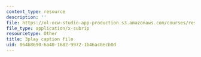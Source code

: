 ```yaml
---
content_type: resource
description: ''
file: https://ol-ocw-studio-app-production.s3.amazonaws.com/courses/res-6-006-video-demonstrations-in-lasers-and-optics-spring-2008/064b86906a40168299721b46ac0ecb0d_FVXkoNuI7bM.srt
file_type: application/x-subrip
resourcetype: Other
title: 3play caption file
uid: 064b8690-6a40-1682-9972-1b46ac0ecb0d
---
```

